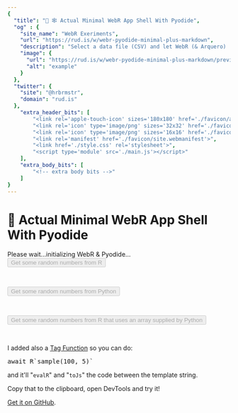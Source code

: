 ```yaml
---
{
  "title": "🧪 🕸️ Actual Minimal WebR App Shell With Pyodide",
  "og" : {
    "site_name": "WebR Exeriments",
    "url": "https://rud.is/w/webr-pyodide-minimal-plus-markdown",
    "description": "Select a data file (CSV) and let WebR (& Arquero) 'analyze' it for you!",
    "image": {
      "url": "https://rud.is/w/webr-pyodide-minimal-plus-markdown/preview.png",
      "alt": "example"
    }
  },
  "twitter": {
    "site": "@hrbrmstr",
    "domain": "rud.is"
  },
	"extra_header_bits": [
		"<link rel='apple-touch-icon' sizes='180x180' href='./favicon/apple-touch-icon.png'>",
		"<link rel='icon' type='image/png' sizes='32x32' href='./favicon/favicon-32x32.png'>",
		"<link rel='icon' type='image/png' sizes='16x16' href='./favicon/favicon-16x16.png'>",
		"<link rel='manifest' href='./favicon/site.webmanifest'>",
		"<link href='./style.css' rel='stylesheet'>",
		"<script type='module' src='./main.js'></script>"
	],
	"extra_body_bits": [
		"<!-- extra body bits -->"
	]
}
---
```

# 🧪 Actual Minimal WebR App Shell With Pyodide</h1>

<div class="widget" id="status-message">Please wait…initializing WebR & Pyodide…</div>

<div>
<button id="r-button" disabled>Get some random numbers from R</button>
<pre class="text-output" id="r-output">&nbsp;</pre>
</div>

<div>
<button id="py-button" disabled>Get some random numbers from Python</button>
<pre class="text-output" id="py-output">&nbsp;</pre>
</div>

<div>
<button id="rpy-button" disabled>Get some random numbers from R that uses an array supplied by Python</button>
<pre class="text-output" id="rpy-output">&nbsp;</pre>
</div>

I added also a <a href="https://developer.mozilla.org/en-US/docs/Web/JavaScript/Reference/Template_literals#tagged_templates">Tag Function</a> so you can do:

<pre class="text-output">
await R`sample(100, 5)`
</pre>

<p>and it'll "<code>evalR</code>" and "<code>toJs</code>" the code between the template string.</p>

<p>Copy that to the clipboard, open DevTools and try it!</p>

<p><a href="https://github.com/hrbrmstr/slightly-more-than-minimal/tree/batman">Get it on GitHub</a>.</p>
